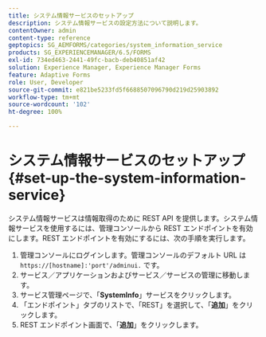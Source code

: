 ```yaml
---
title: システム情報サービスのセットアップ
description: システム情報サービスの設定方法について説明します。
contentOwner: admin
content-type: reference
geptopics: SG_AEMFORMS/categories/system_information_service
products: SG_EXPERIENCEMANAGER/6.5/FORMS
exl-id: 734ed463-2441-49fc-bacb-deb40851af42
solution: Experience Manager, Experience Manager Forms
feature: Adaptive Forms
role: User, Developer
source-git-commit: e821be5233fd5f6688507096790d219d25903892
workflow-type: tm+mt
source-wordcount: '102'
ht-degree: 100%

---
```


# システム情報サービスのセットアップ {#set-up-the-system-information-service}

システム情報サービスは情報取得のために REST API を提供します。システム情報サービスを使用するには、管理コンソールから REST エンドポイントを有効にします。REST エンドポイントを有効にするには、次の手順を実行します。

1. 管理コンソールにログインします。管理コンソールのデフォルト URL は `https://[hostname]:'port'/adminui.` です。
1. サービス／アプリケーションおよびサービス／サービスの管理に移動します。
1. サービス管理ページで、「**SystemInfo**」サービスをクリックします。
1. 「エンドポイント」タブのリストで、「REST」を選択して、「**追加**」をクリックします。
1. REST エンドポイント画面で、「**追加**」をクリックします。
